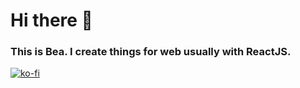# Hi there 👋

### This is Bea. I create things for web usually with ReactJS.
[![ko-fi](https://ko-fi.com/img/githubbutton_sm.svg)](https://ko-fi.com/J3J82Q1KJ)

<!--
**baeyacorpuz/baeyacorpuz** is a ✨ _special_ ✨ repository because its `README.md` (this file) appears on your GitHub profile.

Here are some ideas to get you started:

- 🔭 I’m currently working on ...
- 🌱 I’m currently learning ...
- 👯 I’m looking to collaborate on ...
- 🤔 I’m looking for help with ...
- 💬 Ask me about ...
- 📫 How to reach me: ...
- 😄 Pronouns: ...
- ⚡ Fun fact: ...
-->
